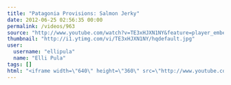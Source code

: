 ```yaml
---
title: "Patagonia Provisions: Salmon Jerky"
date: 2012-06-25 02:56:35 00:00
permalink: /videos/963
source: "http://www.youtube.com/watch?v=TE3xHJXN1NY&feature=player_embedded"
thumbnail: "http://i1.ytimg.com/vi/TE3xHJXN1NY/hqdefault.jpg"
user:
  username: "ellipula"
  name: "Elli Pula"
tags: []
html: "<iframe width=\"640\" height=\"360\" src=\"http://www.youtube.com/embed/TE3xHJXN1NY?wmode=transparent&fs=1&feature=oembed\" frameborder=\"0\" allowfullscreen></iframe>"
---
```


